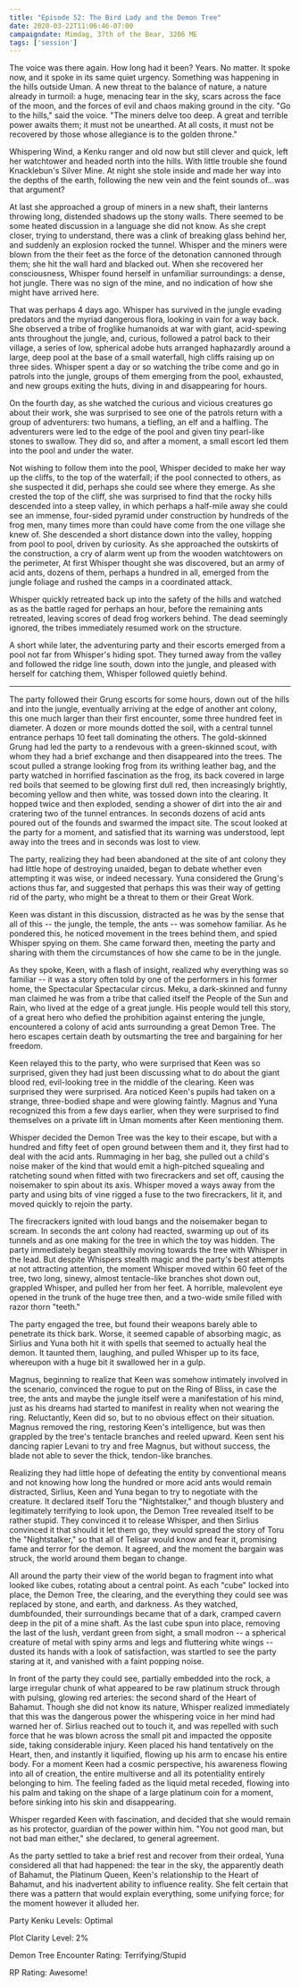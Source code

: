 ```yaml
---
title: "Episode 52: The Bird Lady and the Demon Tree"
date: 2020-03-22T11:06:46-07:00
campaigndate: Mimdag, 37th of the Bear, 3206 ME
tags: ['session']
---
```


The voice was there again. How long had it been? Years. No matter. It spoke now, and it spoke in its
same quiet urgency. Something was happening in the hills outside Uman. A new threat to the balance
of nature, a nature already in turmoil: a huge, menacing tear in the sky, scars across the face of
the moon, and the forces of evil and chaos making ground in the city. "Go to the hills," said the
voice. "The miners delve too deep. A great and terrible power awaits them; it must not be unearthed.
At all costs, it must not be recovered by those whose allegiance is to the golden throne."

Whispering Wind, a Kenku ranger and old now but still clever and quick, left her watchtower and
headed north into the hills. With little trouble she found Knacklebun's Silver Mine. At night she
stole inside and made her way into the depths of the earth, following the new vein and the feint
sounds of...was that argument?

At last she approached a group of miners in a new shaft, their lanterns throwing long, distended
shadows up the stony walls. There seemed to be some heated discussion in a language she did not
know. As she crept closer, trying to understand, there was a clink of breaking glass behind her, and
suddenly an explosion rocked the tunnel. Whisper and the miners were blown from the their feet as
the force of the detonation cannoned through them; she hit the wall hard and blacked out. When she
recovered her consciousness, Whisper found herself in unfamiliar surroundings: a dense, hot jungle.
There was no sign of the mine, and no indication of how she might have arrived here.

That was perhaps 4 days ago. Whisper has survived in the jungle evading predators and the myriad
dangerous flora, looking in vain for a way back. She observed a tribe of froglike humanoids at war
with giant, acid-spewing ants throughout the jungle, and, curious, followed a patrol back to their
village, a series of low, spherical adobe huts arranged haphazardly around a large, deep pool at the
base of a small waterfall, high cliffs raising up on three sides. Whisper spent a day or so watching
the tribe come and go in patrols into the jungle, groups of them emerging from the pool, exhausted,
and new groups exiting the huts, diving in and disappearing for hours.

On the fourth day, as she watched the curious and vicious creatures go about their work, she was
surprised to see one of the patrols return with a group of adventurers: two humans, a tiefling, an
elf and a halfling. The adventurers were led to the edge of the pool and given tiny pearl-like stones
to swallow. They did so, and after a moment, a small escort led them into the pool and under the
water.

Not wishing to follow them into the pool, Whisper decided to make her way up the cliffs, to the top
of the waterfall; if the pool connected to others, as she suspected it did, perhaps she could see
where they emerge. As she crested the top of the cliff, she was surprised to find that the rocky
hills descended into a steep valley, in which perhaps a half-mile away she could see an immense,
four-sided pyramid under construction by hundreds of the frog men, many times more than could have
come from the one village she knew of. She descended a short distance down into the valley, hopping
from pool to pool, driven by curiosity. As she approached the outskirts of the construction, a cry
of alarm went up from the wooden watchtowers on the perimeter, At first Whisper thought she was
discovered, but an army of acid ants, dozens of them, perhaps a hundred in all, emerged from the
jungle foliage and rushed the camps in a coordinated attack.

Whisper quickly retreated back up into the safety of the hills and watched as as the battle raged for
perhaps an hour, before the remaining ants retreated, leaving scores of dead frog workers behind.
The dead seemingly ignored, the tribes immediately resumed work on the structure.

A short while later, the adventuring party and their escorts emerged from a pool not far from
Whisper's hiding spot. They turned away from the valley and followed the ridge line south, down into
the jungle, and pleased with herself for catching them, Whisper followed quietly behind.

----

The party followed their Grung escorts for some hours, down out of the hills and into the jungle,
eventually arriving at the edge of another ant colony, this one much larger than their first
encounter, some three hundred feet in diameter. A dozen or more mounds dotted the soil, with a
central tunnel entrance perhaps 10 feet tall dominating the others. The gold-skinned Grung had
led the party to a rendevous with a green-skinned scout, with whom they had a brief exchange and
then disappeared into the trees. The scout pulled a strange looking frog from its writhing leather
bag, and the party watched in horrified fascination as the frog, its back covered in large red boils
that seemed to be glowing first dull red, then increasingly brightly, becoming yellow and then
white, was tossed down into the clearing. It hopped twice and then exploded, sending a shower of
dirt into the air and cratering two of the tunnel entrances. In seconds dozens of acid ants poured
out of the founds and swarmed the impact site. The scout looked at the party for a moment, and
satisfied that its warning was understood, lept away into the trees and in seconds was lost to view.

The party, realizing they had been abandoned at the site of ant colony they had little hope of
destroying unaided, began to debate whether even attempting it was wise, or indeed necessary. Yuna
considered the Grung's actions thus far, and suggested that perhaps this was their way of getting
rid of the party, who might be a threat to them or their Great Work.

Keen was distant in this discussion, distracted as he was by the sense that all of this -- the
jungle, the temple, the ants -- was somehow familiar. As he pondered this, he noticed movement in
the trees behind them, and spied Whisper spying on them. She came forward then, meeting the party
and sharing with them the circumstances of how she came to be in the jungle.

As they spoke, Keen, with a flash of insight, realized why everything was so familiar -- it was a
story often told by one of the performers in his former home, the Spectacular Spectacular circus.
Meku, a dark-skinned and funny man claimed he was from a tribe that called itself the People of the
Sun and Rain, who lived at the edge of a great jungle. His people would tell this story, of a great
hero who defied the prohibition against entering the jungle, encountered a colony of acid ants
surrounding a great Demon Tree. The hero escapes certain death by outsmarting the tree and
bargaining for her freedom.

Keen relayed this to the party, who were surprised that Keen was so surprised, given they had just
been discussing what to do about the giant blood red, evil-looking tree in the middle of the
clearing. Keen was surprised they were surprised. Ara noticed Keen's pupils had taken on a strange,
three-bodied shape and were glowing faintly. Magnus and Yuna recognized this from a few days
earlier, when they were surprised to find themselves on a private lift in Uman moments after Keen
mentioning them.

Whisper decided the Demon Tree was the key to their escape, but with a hundred and fifty feet of
open ground between them and it, they first had to deal with the acid ants. Rummaging in her bag,
she pulled out a child's noise maker of the kind that would emit a high-pitched squealing and
ratcheting sound when fitted with two firecrackers and set off, causing the noisemaker to spin about
its axis. Whisper moved a ways away from the party and using bits of vine rigged a fuse to the two
firecrackers, lit it, and moved quickly to rejoin the party.

The firecrackers ignited with loud bangs and the noisemaker began to scream. In seconds the ant
colony had reacted, swarming up out of its tunnels and as one making for the tree in which the toy
was hidden. The party immediately began stealthily moving towards the tree with Whisper in the lead.
But despite Whispers stealth magic and the party's best attempts at not attracting attention, the
moment Whisper moved within 60 feet of the tree, two long, sinewy, almost tentacle-like branches
shot down out, grappled Whisper, and pulled her from her feet. A horrible, malevolent eye opened in
the trunk of the huge tree then, and a two-wide smile filled with razor thorn "teeth." 

The party engaged the tree, but found their weapons barely able to penetrate its thick bark. Worse,
it seemed capable of absorbing magic, as Sirlius and Yuna both hit it with spells that seemed to
actually heal the demon. It taunted them, laughing, and pulled Whisper up to its face, whereupon
with a huge bit it swallowed her in a gulp.

Magnus, beginning to realize that Keen was somehow intimately involved in the scenario, convinced
the rogue to put on the Ring of Bliss, in case the tree, the ants and maybe the jungle itself were a
manifestation of his mind, just as his dreams had started to manifest in reality when not wearing
the ring. Reluctantly, Keen did so, but to no obvious effect on their situation. Magnus removed the
ring, restoring Keen's intelligence, but was then grappled by the tree's tentacle branches and
reeled upward. Keen sent his dancing rapier Levani to try and free Magnus, but without success, the
blade not able to sever the thick, tendon-like branches.

Realizing they had little hope of defeating the entity by conventional means  and not knowing how
long the hundred or more acid ants would remain distracted, Sirlius, Keen and Yuna began to try to
negotiate with the creature. It declared itself Toru the "Nightstalker," and though blustery and
legitimately terrifying to look upon, the Demon Tree revealed itself to be rather stupid. They
convinced it to release Whisper, and then Sirlius convinced it that should it let them go, they
would spread the story of Toru the "Nightstalker," so that all of Telisar would know and fear it,
promising fame and terror for the demon. It agreed, and the moment the bargain was struck, the world
around them began to change.

All around the party their view of the world began to fragment into what looked like cubes, rotating
about a central point. As each "cube" locked into place, the Demon Tree, the clearing, and the
everything they could see was replaced by stone, and earth, and darkness. As they watched,
dumbfounded, their surroundings became that of a dark, cramped cavern deep in the pit of a mine
shaft. As the last cube spun into place, removing the last of the lush, verdant green from sight, a
small modron -- a spherical creature of metal with spiny arms and legs and fluttering white wings --
dusted its hands with a look of satisfaction, was startled to see the party staring at it, and
vanished with a faint popping noise.

In front of the party they could see, partially embedded into the rock, a large irregular chunk of
what appeared to be raw platinum struck through with pulsing, glowing red arteries: the second shard
of the Heart of Bahamut. Though she did not know its nature, Whisper realized immediately that this
was the dangerous power the whispering voice in her mind had warned her of. Sirlius reached out to
touch it, and was repelled with such force that he was blown across the small pit and impacted the
opposite side, taking considerable injury. Keen placed his hand tentatively on the Heart, then, and
instantly it liquified, flowing up his arm to encase his entire body. For a moment Keen had a cosmic
perspective, his awareness flowing into all of creation, the entire multiverse and all its
potentiality entirely belonging to him. The feeling faded as the liquid metal receded, flowing into
his palm and taking on the shape of a large platinum coin for a moment, before sinking into his skin
and disappearing.

Whisper regarded Keen with fascination, and decided that she would remain as his protector, guardian
of the power within him. "You not good man, but not bad man either," she declared, to general
agreement.

As the party settled to take a brief rest and recover from their ordeal, Yuna considered all that
had happened:  the tear in the sky, the apparently death of Bahamut, the Platinum Queen, Keen's
relationship to the Heart of Bahamut, and his inadvertent ability to influence reality. She felt
certain that there was a pattern that would explain everything, some unifying force; for the moment
however it alluded her.


Party Kenku Levels: Optimal

Plot Clarity Level: 2%

Demon Tree Encounter Rating: Terrifying/Stupid

RP Rating: Awesome!
